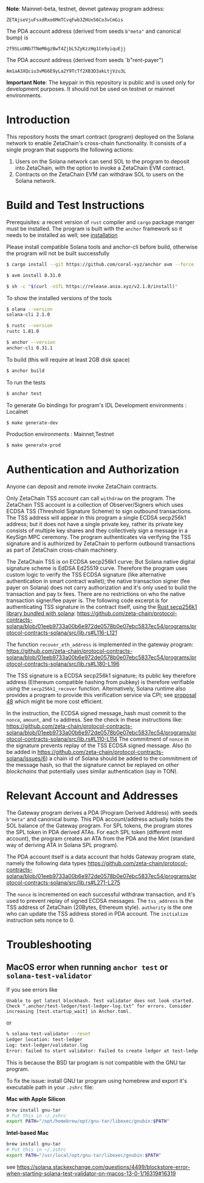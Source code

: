 **Note**: Mainnet-beta, testnet, devnet gateway program address:

```
ZETAjseVjuFsxdRxo6MmTCvqFwb3ZHUx56Co3vCmGis
```

The PDA account address (derived from seeds `b"meta"` and canonical bump) is

```
2f9SLuUNb7TNeM6gzBwT4ZjbL5ZyKzzHg1Ce9yiquEjj
```

The PDA account address (derived from seeds `b"rent-payer")

```
Am1aA3XQciu3vMG6E9yLa2Y9TcTf2XB3D3akLtjVzu3L
```

**Important Note**: The keypair in this repository is public and is used only
for development purposes. It should not be used on testnet or mainnet
environments.

# Introduction

This repository hosts the smart contract (program) deployed on the Solana
network to enable ZetaChain's cross-chain functionality. It consists of a single
program that supports the following actions:

1. Users on the Solana network can send SOL to the program to deposit into
   ZetaChain, with the option to invoke a ZetaChain EVM contract.
2. Contracts on the ZetaChain EVM can withdraw SOL to users on the Solana
   network.

# Build and Test Instructions

Prerequisites: a recent version of `rust` compiler and `cargo` package manger
must be installed. The program is built with the `anchor` framework so it needs
to be installed as well; see
[installation](https://www.anchor-lang.com/docs/installation)

Please install compatible Solana tools and anchor-cli before build, otherwise
the program will not be built successfully

```bash
$ cargo install --git https://github.com/coral-xyz/anchor avm --force

$ avm install 0.31.0

$ sh -c "$(curl -sSfL https://release.anza.xyz/v2.1.0/install)"
```

To show the installed versions of the tools

```bash
$ olana --version
solana-cli 2.1.0

$ rustc --version
rustc 1.81.0

$ anchor --version
anchor-cli 0.31.1
```

To build (this will require at least 2GB disk space)

```bash
$ anchor build
```

To run the tests

```bash
$ anchor test
```

To generate Go bindings for program's IDL Development environments : Localnet

```bash
$ make generate-dev
```

Production environments : Mainnet,Testnet

```bash
$ make generate-prod
```

# Authentication and Authorization

Anyone can deposit and remote invoke ZetaChain contracts.

Only ZetaChain TSS account can call `withdraw` on the program. The ZetaChain TSS
account is a collection of Observer/Signers which uses ECDSA TSS (Threshold
Signature Scheme) to sign outbound transactions. The TSS address will appear in
this program a single ECDSA secp256k1 address; but it does not have a single
private key, rather its private key consists of multiple key shares and they
collectively sign a message in a KeySign MPC ceremony. The program authenticates
via verifying the TSS signature and is authorized by ZetaChain to perform
outbound transactions as part of ZetaChain cross-chain machinery.

The ZetaChain TSS is on ECDSA secp256k1 curve; But Solana native digital
signature scheme is EdDSA Ed25519 curve. Therefore the program uses custom logic
to verify the TSS ECDSA signature (like alternative authentication in smart
contract wallet); the native transaction signer (fee payer on Solana) does not
carry authorization and it's only used to build the transaction and pay tx fees.
There are no restrictions on who the native transaction signer/fee payer is. The
following code excerpt is for authenticating TSS signature in the contract
itself, using the [Rust secp256k1 library bundled with
solana](https://docs.rs/solana-program/latest/solana_program/secp256k1_recover/index.html):
https://github.com/zeta-chain/protocol-contracts-solana/blob/01eeb9733a00b6e972de0578b0e07ebc5837ec54/programs/protocol-contracts-solana/src/lib.rs#L116-L121

The function `recover_eth_address` is implemented in the gateway program:
https://github.com/zeta-chain/protocol-contracts-solana/blob/01eeb9733a00b6e972de0578b0e07ebc5837ec54/programs/protocol-contracts-solana/src/lib.rs#L180-L196

The TSS signature is a ECDSA secp256k1 signature; its public key therefore
address (Ethereum compatible hashing from pubkey) is therefore verifiable using
the `secp256k1_recover` function. Alternatively, Solana runtime also provides a
program to provide this verification service via CPI; see [proposal
48](https://github.com/solana-foundation/solana-improvement-documents/blob/main/proposals/0048-native-program-for-secp256r1-sigverify.md)
which might be more cost efficient.

In the instruction, the ECDSA signed message_hash must commit to the `nonce`,
`amount`, and `to` address. See the check in these instructions like:
https://github.com/zeta-chain/protocol-contracts-solana/blob/01eeb9733a00b6e972de0578b0e07ebc5837ec54/programs/protocol-contracts-solana/src/lib.rs#L110-L114
The commitment of `nonce` in the signature prevents replay of the TSS ECDSA
signed message. Also (to be added in
https://github.com/zeta-chain/protocol-contracts-solana/issues/6) a chain id of
Solana should be added to the commitment of the message hash, so that the
signature cannot be replayed on _other blockchains_ that potentially uses
similar authentication (say in TON).

# Relevant Account and Addresses

The Gateway program derives a PDA (Program Derived Address) with seeds `b"meta"`
and canonical bump. This PDA account/address actually holds the SOL balance of
the Gateway program. For SPL tokens, the program stores the SPL token in PDA
derived ATAs. For each SPL token (different mint account), the program creates
an ATA from the PDA and the Mint (standard way of deriving ATA in Solana SPL
program).

The PDA account itself is a data account that holds Gateway program state,
namely the following data types
https://github.com/zeta-chain/protocol-contracts-solana/blob/01eeb9733a00b6e972de0578b0e07ebc5837ec54/programs/protocol-contracts-solana/src/lib.rs#L271-L275

The `nonce` is incremented on each successful withdraw transaction, and it's
used to prevent replay of signed ECDSA messages. The `tss_address` is the TSS
address of ZetaChain (20Bytes, Ethereum style). `authority` is the one who can
update the TSS address stored in PDA account. The `initialize` instruction sets
nonce to 0.

# Troubleshooting

## MacOS error when running `anchor test` or `solana-test-validator`

If you see errors like

```
Unable to get latest blockhash. Test validator does not look started. Check ".anchor/test-ledger/test-ledger-log.txt" for errors. Consider increasing [test.startup_wait] in Anchor.toml.
```

or

```bash
% solana-test-validator --reset
Ledger location: test-ledger
Log: test-ledger/validator.log
Error: failed to start validator: Failed to create ledger at test-ledger: io error: Error checking to unpack genesis archive: Archive error: extra entry found: "._genesis.bin" Regular
```

This is because the BSD tar program is not compatible with the GNU tar program.

To fix the issue: install GNU tar program using homebrew and export it's
executable path in your `.zshrc` file:

**Mac with Apple Silicon**

```bash
brew install gnu-tar
# Put this in ~/.zshrc
export PATH="/opt/homebrew/opt/gnu-tar/libexec/gnubin:$PATH"
```

**Intel-based Mac**

```bash
brew install gnu-tar
# Put this in ~/.zshrc
export PATH="/usr/local/opt/gnu-tar/libexec/gnubin:$PATH"
```

see
https://solana.stackexchange.com/questions/4499/blockstore-error-when-starting-solana-test-validator-on-macos-13-0-1/16319#16319
